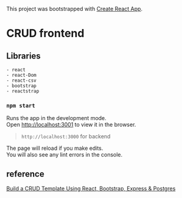 This project was bootstrapped with [Create React App](https://github.com/facebook/create-react-app).

# CRUD frontend

## Libraries

```
- react
- react-Dom
- react-csv
- bootstrap
- reactstrap
```

### `npm start`

Runs the app in the development mode.<br />
Open [http://localhost:3001](http://localhost:3001) to view it in the browser.

> `http://localhost:3000` for backend

The page will reload if you make edits.<br />
You will also see any lint errors in the console.

## reference

[Build a CRUD Template Using React, Bootstrap, Express & Postgres][medium]

[medium]: https://medium.com/@olinations/build-a-crud-template-using-react-bootstrap-express-postgres-9f84cc444438
